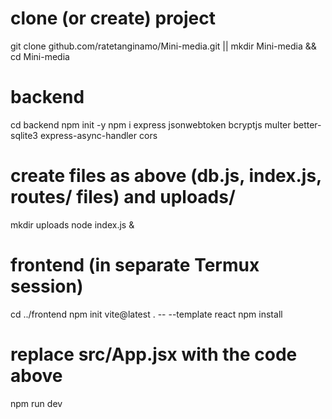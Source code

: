 # clone (or create) project
git clone github.com/ratetanginamo/Mini-media.git || mkdir Mini-media && cd Mini-media

# backend
cd backend
npm init -y
npm i express jsonwebtoken bcryptjs multer better-sqlite3 express-async-handler cors
# create files as above (db.js, index.js, routes/ files) and uploads/
mkdir uploads
node index.js &

# frontend (in separate Termux session)
cd ../frontend
npm init vite@latest . -- --template react
npm install
# replace src/App.jsx with the code above
npm run dev
